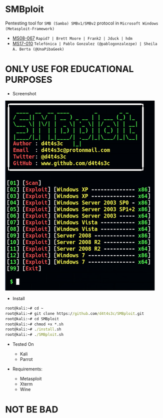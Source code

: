 # SMBploit

Pentesting tool for `SMB (Samba) SMBv1/SMBv2` protocol in `Microsoft Windows (Metasploit-Framework)`

* [MS08-067](https://www.rapid7.com/db/modules/exploit/windows/smb/ms08_067_netapi/) `Rapid7 | Brett Moore | Frank2 | Jduck | hdm`
* [MS17-010](https://github.com/Telefonica/Eternalblue-Doublepulsar-Metasploit) `Telefónica | Pablo Gonzalez (@pablogonzalezpe) | Sheila A. Berta (@UnaPibaGeek)`

# ONLY USE FOR EDUCATIONAL PURPOSES

* Screenshot


![](/screenshot/screenshot2.png)

* Install

```cmd
root@kali:~# cd ~
root@kali:~# git clone https://github.com/d4t4s3c/SMBploit.git
root@kali:~# cd SMBploit
root@kali:~# chmod +x *.sh
root@kali:~# ./install.sh
root@kali:~# ./SMBploit.sh
```

* Tested On

  * Kali
  * Parrot
  
* Requirements:
   * Metasploit
   * Xterm
   * Wine

# NOT BE BAD


